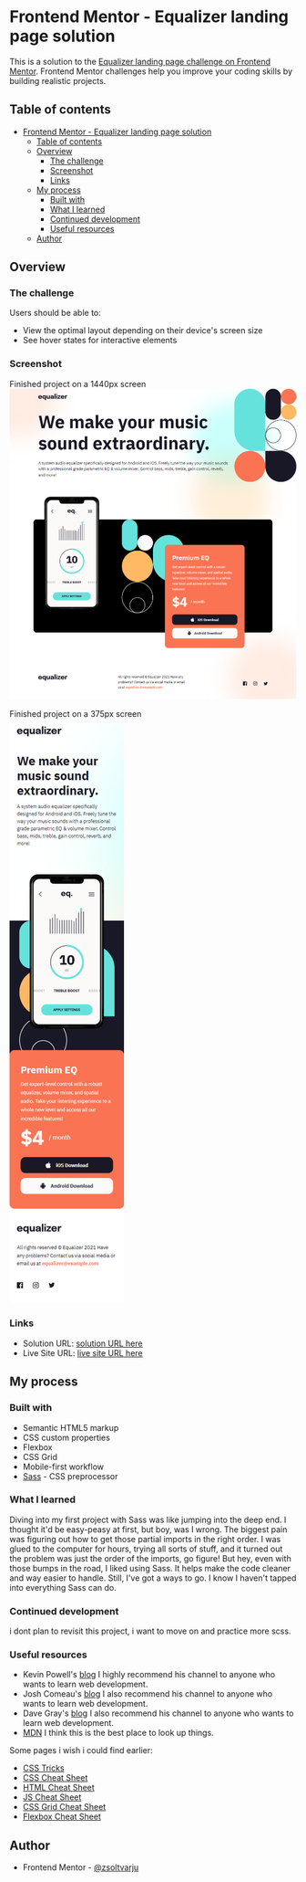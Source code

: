 # Frontend Mentor - Equalizer landing page solution

This is a solution to the [Equalizer landing page challenge on Frontend Mentor](https://www.frontendmentor.io/challenges/equalizer-landing-page-7VJ4gp3DE). Frontend Mentor challenges help you improve your coding skills by building realistic projects. 

## Table of contents

- [Frontend Mentor - Equalizer landing page solution](#frontend-mentor---equalizer-landing-page-solution)
  - [Table of contents](#table-of-contents)
  - [Overview](#overview)
    - [The challenge](#the-challenge)
    - [Screenshot](#screenshot)
    - [Links](#links)
  - [My process](#my-process)
    - [Built with](#built-with)
    - [What I learned](#what-i-learned)
    - [Continued development](#continued-development)
    - [Useful resources](#useful-resources)
  - [Author](#author)


## Overview

### The challenge

Users should be able to:

- View the optimal layout depending on their device's screen size
- See hover states for interactive elements

### Screenshot

Finished project on a 1440px screen
![Finished project on 1440px](/solution/EqualizerPC.png)

Finished project on a 375px screen
<br />
![Finished project on 375px](/solution/EqualizerPhone.png)

### Links

- Solution URL: [solution URL here](https://www.frontendmentor.io/solutions/-mobilefirst-equalizer-landing-page-UNUTUwu7qg)
- Live Site URL: [live site URL here](https://phenomenal-valkyrie-eca101.netlify.app/)

## My process

### Built with

- Semantic HTML5 markup
- CSS custom properties
- Flexbox
- CSS Grid
- Mobile-first workflow
- [Sass](https://sass-lang.com/) - CSS preprocessor


### What I learned

Diving into my first project with Sass was like jumping into the deep end. I thought it'd be easy-peasy at first, but boy, was I wrong. The biggest pain was figuring out how to get those partial imports in the right order. I was glued to the computer for hours, trying all sorts of stuff, and it turned out the problem was just the order of the imports, go figure! But hey, even with those bumps in the road, I liked using Sass. It helps make the code cleaner and way easier to handle. Still, I've got a ways to go. I know I haven't tapped into everything Sass can do.


### Continued development

i dont plan to revisit this project, i want to move on and practice more scss.

### Useful resources

- Kevin Powell's  [blog](https://www.kevinpowell.co/) I highly recommend his channel to anyone who wants to learn web development.
- Josh Comeau's [blog](https://www.joshwcomeau.com/) I also recommend his channel to anyone who wants to learn web development.
- Dave Gray's [blog](https://daveceddia.com/) I also recommend his channel to anyone who wants to learn web development.
- [MDN](https://developer.mozilla.org/en-US/) I think this is the best place to look up things.

Some pages i wish i could find earlier:
- [CSS Tricks](https://css-tricks.com/)
- [CSS Cheat Sheet](https://htmlcheatsheet.com/css/)
- [HTML Cheat Sheet](https://htmlcheatsheet.com/)
- [JS Cheat Sheet](https://htmlcheatsheet.com/js/)
- [CSS Grid Cheat Sheet](https://grid.malven.co/)
- [Flexbox Cheat Sheet](https://flexbox.malven.co/)

## Author

- Frontend Mentor - [@zsoltvarju](https://www.frontendmentor.io/profile/zsoltvarju)


